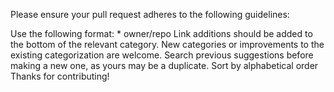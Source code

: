 Please ensure your pull request adheres to the following guidelines:

Use the following format: * owner/repo Link additions should be added to the bottom of the relevant category. New categories or improvements to the existing categorization are welcome. Search previous suggestions before making a new one, as yours may be a duplicate. Sort by alphabetical order Thanks for contributing!
